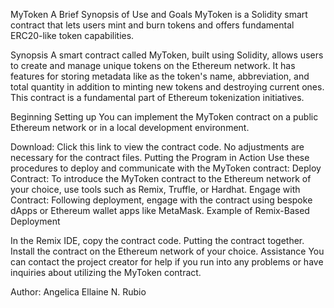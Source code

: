 MyToken
A Brief Synopsis of Use and Goals
MyToken is a Solidity smart contract that lets users mint and burn tokens and offers fundamental ERC20-like token capabilities.

Synopsis
A smart contract called MyToken, built using Solidity, allows users to create and manage unique tokens on the Ethereum network. It has features for storing metadata like as the token's name, abbreviation, and total quantity in addition to minting new tokens and destroying current ones. This contract is a fundamental part of Ethereum tokenization initiatives.

Beginning
Setting up
You can implement the MyToken contract on a public Ethereum network or in a local development environment.

Download: Click this link to view the contract code.
No adjustments are necessary for the contract files.
Putting the Program in Action
Use these procedures to deploy and communicate with the MyToken contract:
Deploy Contract: To introduce the MyToken contract to the Ethereum network of your choice, use tools such as Remix, Truffle, or Hardhat.
Engage with Contract: Following deployment, engage with the contract using bespoke dApps or Ethereum wallet apps like MetaMask.
Example of Remix-Based Deployment

In the Remix IDE, copy the contract code.
Putting the contract together.
Install the contract on the Ethereum network of your choice.
Assistance
You can contact the project creator for help if you run into any problems or have inquiries about utilizing the MyToken contract.


Author: Angelica Ellaine N. Rubio 
